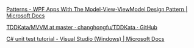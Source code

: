 [Patterns - WPF Apps With The Model-View-ViewModel Design Pattern | Microsoft Docs](https://docs.microsoft.com/en-us/archive/msdn-magazine/2009/february/patterns-wpf-apps-with-the-model-view-viewmodel-design-pattern)

[TDDKata/MVVM at master · changhongfu/TDDKata · GitHub](https://github.com/changhongfu/TDDKata/tree/master/MVVM)

[C# unit test tutorial - Visual Studio (Windows) | Microsoft Docs](https://docs.microsoft.com/en-us/visualstudio/test/walkthrough-creating-and-running-unit-tests-for-managed-code?view=vs-2022)

